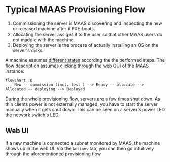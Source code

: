 # Typical MAAS Provisioning Flow

1. Commissioning the server is MAAS discovering and inspecting the new or released machine after it PXE-boots.
2. Allocating the server assigns it to the user so that other MAAS users do not maddle with the machine.
3. Deploying the server is the process of actually installing an OS on the server's disks.

A machine assumes [different states](https://canonical.com/maas/docs/about-the-machine-life-cycle) according the the
performed steps. The flow description assumes clicking through the web GUI of the MAAS instance.

```mermaid
flowchart TD
    New -- commission (incl. test ) --> Ready -- allocate --> Allocated -- deploying --> Deployed
```

During the whole provisioning flow, servers are a few times shut down. As thin clients power is not externally managed,
you have to start the server manually when it gets shut down. This can be seen on a server's power LED the network
switch's LED.

## Web UI

If a new machine is connected a subnet monitored by MAAS, the machine shows up in the web UI. Via the `Actions` tab, you
can then go intuitively through the aforementioned provisioning flow.
